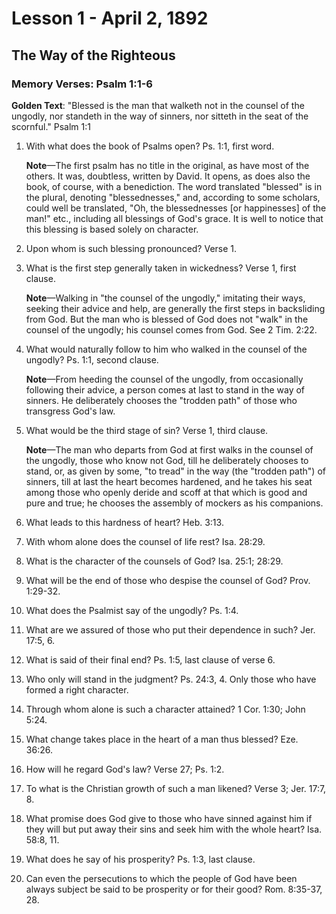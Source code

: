 # Lesson 1 - April 2, 1892

## The Way of the Righteous

### Memory Verses: Psalm 1:1-6

**Golden Text**: "Blessed is the man that walketh not in the counsel of the ungodly, nor standeth in the way of sinners, nor sitteth in the seat of the scornful." Psalm 1:1

1. With what does the book of Psalms open? Ps. 1:1, first word.

   **Note**—The first psalm has no title in the original, as have most of the others. It was, doubtless, written by David. It opens, as does also the book, of course, with a benediction. The word translated "blessed" is in the plural, denoting "blessednesses," and, according to some scholars, could well be translated, "Oh, the blessednesses [or happinesses] of the man!" etc., including all blessings of God's grace. It is well to notice that this blessing is based solely on character.

2. Upon whom is such blessing pronounced? Verse 1.

3. What is the first step generally taken in wickedness? Verse 1, first clause.

   **Note**—Walking in "the counsel of the ungodly," imitating their ways, seeking their advice and help, are generally the first steps in backsliding from God. But the man who is blessed of God does not "walk" in the counsel of the ungodly; his counsel comes from God. See 2 Tim. 2:22.

4. What would naturally follow to him who walked in the counsel of the ungodly? Ps. 1:1, second clause.

   **Note**—From heeding the counsel of the ungodly, from occasionally following their advice, a person comes at last to stand in the way of sinners. He deliberately chooses the "trodden path" of those who transgress God's law.

5. What would be the third stage of sin? Verse 1, third clause.

   **Note**—The man who departs from God at first walks in the counsel of the ungodly, those who know not God, till he deliberately chooses to stand, or, as given by some, "to tread" in the way (the "trodden path") of sinners, till at last the heart becomes hardened, and he takes his seat among those who openly deride and scoff at that which is good and pure and true; he chooses the assembly of mockers as his companions.

6. What leads to this hardness of heart? Heb. 3:13.

7. With whom alone does the counsel of life rest? Isa. 28:29.

8. What is the character of the counsels of God? Isa. 25:1; 28:29.

9. What will be the end of those who despise the counsel of God? Prov. 1:29-32.

10. What does the Psalmist say of the ungodly? Ps. 1:4.

11. What are we assured of those who put their dependence in such? Jer. 17:5, 6.

12. What is said of their final end? Ps. 1:5, last clause of verse 6.

13. Who only will stand in the judgment? Ps. 24:3, 4. Only those who have formed a right character.

14. Through whom alone is such a character attained? 1 Cor. 1:30; John 5:24.

15. What change takes place in the heart of a man thus blessed? Eze. 36:26.

16. How will he regard God's law? Verse 27; Ps. 1:2.

17. To what is the Christian growth of such a man likened? Verse 3; Jer. 17:7, 8.

18. What promise does God give to those who have sinned against him if they will but put away their sins and seek him with the whole heart? Isa. 58:8, 11.

19. What does he say of his prosperity? Ps. 1:3, last clause.

20. Can even the persecutions to which the people of God have been always subject be said to be prosperity or for their good? Rom. 8:35-37, 28.